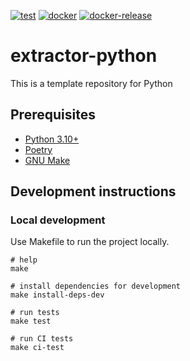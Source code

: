 [![test](https://github.com/ks6088ts/extractor-python/actions/workflows/test.yaml/badge.svg?branch=main)](https://github.com/ks6088ts/extractor-python/actions/workflows/test.yaml?query=branch%3Amain)
[![docker](https://github.com/ks6088ts/extractor-python/actions/workflows/docker.yaml/badge.svg?branch=main)](https://github.com/ks6088ts/extractor-python/actions/workflows/docker.yaml?query=branch%3Amain)
[![docker-release](https://github.com/ks6088ts/extractor-python/actions/workflows/docker-release.yaml/badge.svg)](https://github.com/ks6088ts/extractor-python/actions/workflows/docker-release.yaml)

# extractor-python

This is a template repository for Python

## Prerequisites

- [Python 3.10+](https://www.python.org/downloads/)
- [Poetry](https://python-poetry.org/docs/#installation)
- [GNU Make](https://www.gnu.org/software/make/)

## Development instructions

### Local development

Use Makefile to run the project locally.

```shell
# help
make

# install dependencies for development
make install-deps-dev

# run tests
make test

# run CI tests
make ci-test
```
